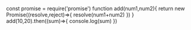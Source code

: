 const promise = require('promise')
function add(num1,num2){
    return new Promise((resolve,reject)=>{
        resolve(num1+num2)
    })
}
add(10,20).then((sum)=>{
    console.log(sum)
})
